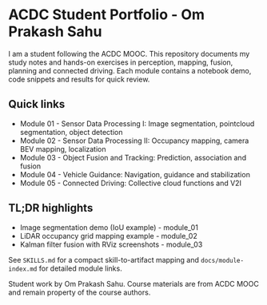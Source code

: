 # ACDC Student Portfolio - Om Prakash Sahu

I am a student following the ACDC MOOC. This repository documents my study notes and hands-on exercises in perception, mapping, fusion, planning and connected driving. Each module contains a notebook demo, code snippets and results for quick review.

## Quick links
- Module 01 - Sensor Data Processing I: Image segmentation, pointcloud segmentation, object detection
- Module 02 - Sensor Data Processing II: Occupancy mapping, camera BEV mapping, localization
- Module 03 - Object Fusion and Tracking: Prediction, association and fusion
- Module 04 - Vehicle Guidance: Navigation, guidance and stabilization
- Module 05 - Connected Driving: Collective cloud functions and V2I

## TL;DR highlights
- Image segmentation demo (IoU example) - module_01
- LiDAR occupancy grid mapping example - module_02
- Kalman filter fusion with RViz screenshots - module_03

See `SKILLS.md` for a compact skill-to-artifact mapping and `docs/module-index.md` for detailed module links.

Student work by Om Prakash Sahu. Course materials are from ACDC MOOC and remain property of the course authors.
